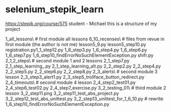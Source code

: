 # selenium_stepik_learn
https://stepik.org/course/575
student - Michael
this is a structure of my project

1_all_lessons\        # first module all lessons
    6_10_recenses\      # files from revue in first module (the author is not me)
        lesson5_9.py
        lesson5_step10.py
        registration.py1_1_step12.py
    1_6_step3.py
    1_6_step4.py
    1_6_step6.py
    1_6_step7.py
    1_6_step10_findErrorNoSuchElementException.py
    shifr.py
2_1,2_steps\        # second module 1 and 2 lessons
    2_1_step7.py
    2_1_step_learning_.py
    2_1_step_learning_alt.py
    2_2_step2.py
    2_2_step4.py
    2_2_step5.py
    2_2_step6.py
    2_2_step8.py
2_3_alerts\         # second module 3 lesson
    2_3_step3_alert1.py
    2_3_step5_trollface_button_redirect.py
2_4_timeouts\       # second module 4 lesson
    2_4_step2_test01.py
    2_4_step6_test02.py
    2_4_step7_exercise.py
3_2_testing_01\     # third module 2 lesson
    3_2_step11.png
    3_2_step11_test_abs_project.py
    3_2_step12_test_abs_unittest.py
    3_2_step13_unittest_for_1_6_10.py       # rewrite 1_6_step10_findErrorNoSuchElementException.py
